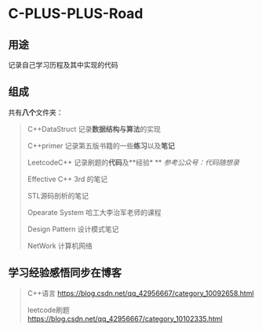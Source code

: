 # C-PLUS-PLUS-Road
## 用途
记录自己学习历程及其中实现的代码
## 组成
共有**八个**文件夹：
> C++DataStruct 记录**数据结构与算法**的实现
>
> C++primer 记录第五版书籍的一些**练习**以及**笔记**
>
> LeetcodeC++ 记录刷题的**代码**及**经验* **       *参考公众号：代码随想录*
>
> Effective C++  3rd 的笔记
>
> STL源码剖析的笔记
>
> Opearate System 哈工大李治军老师的课程
>
> Design Pattern 设计模式笔记
>
> NetWork 计算机网络

## 学习经验感悟同步在博客
> C++语言       https://blog.csdn.net/qq_42956667/category_10092658.html
> 
> leetcode刷题  https://blog.csdn.net/qq_42956667/category_10102335.html  
